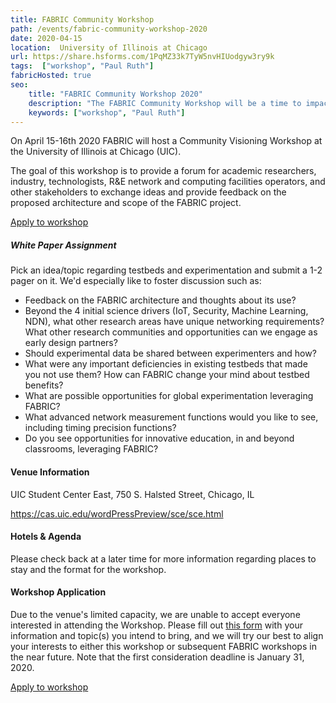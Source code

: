```yaml
---
title: FABRIC Community Workshop
path: /events/fabric-community-workshop-2020
date: 2020-04-15
location:  University of Illinois at Chicago
url: https://share.hsforms.com/1PqMZ33k7TyW5nvHIUodgyw3ry9k
tags:  ["workshop", "Paul Ruth"] 
fabricHosted: true
seo:
    title: "FABRIC Community Workshop 2020"
    description: "The FABRIC Community Workshop will be a time to impact the future of FABRIC."
    keywords: ["workshop", "Paul Ruth"]
---
```


On April 15-16th 2020 FABRIC will host a Community Visioning Workshop at the University of Illinois at Chicago (UIC).

The goal of this workshop is to provide a forum for academic researchers, industry, technologists, R&E network and computing facilities operators, and other stakeholders to exchange ideas and provide feedback on the proposed architecture and scope of the FABRIC project.

[Apply to workshop](https://share.hsforms.com/1PqMZ33k7TyW5nvHIUodgyw3ry9k)

##### White Paper Assignment

Pick an idea/topic regarding testbeds and experimentation and submit a 1-2 pager on it. We'd especially like to foster discussion such as:

- Feedback on the FABRIC architecture and thoughts about its use?
- Beyond the 4 initial science drivers (IoT, Security, Machine Learning, NDN), what other research areas have unique networking requirements? What other research communities and opportunities can we engage as early design partners?
- Should experimental data be shared between experimenters and how?
- What were any important deficiencies in existing testbeds that made you not use them? How can FABRIC change your mind about testbed benefits?
- What are possible opportunities for global experimentation leveraging FABRIC?
- What advanced network measurement functions would you like to see, including timing precision functions?
- Do you see opportunities for innovative education, in and beyond classrooms, leveraging FABRIC?

#### Venue Information

UIC Student Center East, 750 S. Halsted Street, Chicago, IL

https://cas.uic.edu/wordPressPreview/sce/sce.html

#### Hotels & Agenda

Please check back at a later time for more information regarding places to stay and the format for the workshop.

#### Workshop Application

Due to the venue's limited capacity, we are unable to accept everyone interested in attending the Workshop. Please fill out [this form](https://share.hsforms.com/1PqMZ33k7TyW5nvHIUodgyw3ry9k) with your information and topic(s) you intend to bring, and we will try our best to align your interests to either this workshop or subsequent FABRIC workshops in the near future. Note that the first consideration deadline is January 31, 2020.

[Apply to workshop](https://share.hsforms.com/1PqMZ33k7TyW5nvHIUodgyw3ry9k)
